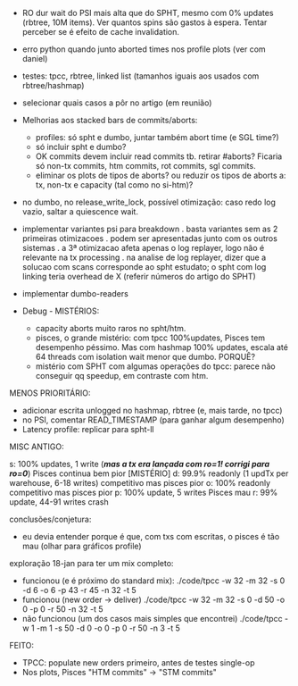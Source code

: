 

- RO dur wait do PSI mais alta que do SPHT, mesmo com 0% updates (rbtree, 10M items). Ver quantos spins são gastos à espera. Tentar perceber se é efeito de cache invalidation.
- erro python quando junto aborted times nos profile plots (ver com daniel)



- testes: tpcc, rbtree, linked list  (tamanhos iguais aos usados com rbtree/hashmap)
- selecionar quais casos a pôr no artigo (em reunião)
- Melhorias aos stacked bars de commits/aborts:
    - profiles: só spht e dumbo, juntar também abort time (e SGL time?)
    - só incluir spht e dumbo?
    - OK commits devem incluir read commits tb. retirar #aborts? Ficaria só non-tx commits, htm commits, rot commits, sgl commits.
    - eliminar os plots de tipos de aborts? ou reduzir os tipos de aborts a: tx, non-tx e capacity (tal como no si-htm)?


- no dumbo, no release_write_lock, possível otimização: caso redo log vazio, saltar a quiescence wait.

- implementar variantes psi para breakdown
    . basta variantes sem as 2 primeiras otimizacoes
    . podem ser apresentadas junto com os outros sistemas
    . a 3ª otimizacao afeta apenas o log replayer, logo não é relevante na tx processing
    . na analise de log replayer, dizer que a solucao com scans corresponde ao spht estudato; o spht com log linking teria overhead de X (referir números do artigo do SPHT)

- implementar dumbo-readers

- Debug - MISTÉRIOS:
    - capacity aborts muito raros no spht/htm.
    - pisces, o grande mistério: com tpcc 100%updates, Pisces tem desempenho péssimo. Mas com hashmap 100% updates, escala até 64 threads com isolation wait menor que dumbo. PORQUÊ?
    - mistério com SPHT com algumas operações do tpcc: parece não conseguir qq speedup, em contraste com htm.



MENOS PRIORITÁRIO:
- adicionar escrita unlogged no hashmap, rbtree (e, mais tarde, no tpcc)
- no PSI, comentar READ_TIMESTAMP (para ganhar algum desempenho)
- Latency profile: replicar para spht-ll



MISC ANTIGO:

s: 100% updates, 1 write (***mas a tx era lançada com ro=1! corrigi para ro=0***)          Pisces continua bem pior [MISTÉRIO]
d: 99.9% readonly (1 updTx per warehouse, 6-18 writes)  competitivo mas pisces pior
o: 100% readonly                                        competitivo mas pisces pior
p: 100% update, 5 writes                                Pisces mau
r: 99% update, 44-91 writes                             crash

conclusões/conjetura:
- eu devia entender porque é que, com txs com escritas, o pisces é tão mau (olhar para gráficos profile)

exploração 18-jan para ter um mix completo:
- funcionou (e é próximo do standard mix):
./code/tpcc -w 32 -m 32 -s 0 -d 6 -o 6 -p 43 -r 45 -n 32 -t 5
- funcionou (new order -> deliver)
./code/tpcc -w 32 -m 32 -s 0 -d 50 -o 0 -p 0 -r 50 -n 32 -t 5
- não funcionou (um dos casos mais simples que encontrei)
./code/tpcc -w 1 -m 1 -s 50 -d 0 -o 0 -p 0 -r 50 -n 3 -t 5



FEITO:
- TPCC: populate new orders primeiro, antes de testes single-op
- Nos plots, Pisces "HTM commits" -> "STM commits"
